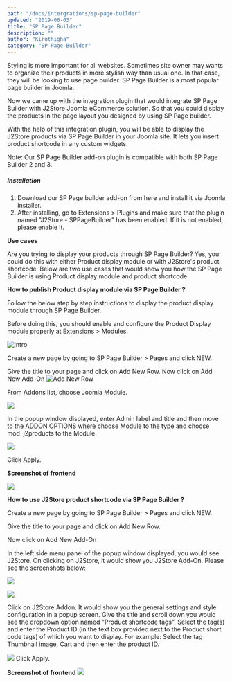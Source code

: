 ```yaml
---
path: "/docs/intergrations/sp-page-builder"
updated: "2019-06-03"
title: "SP Page Builder"
description: ""
author: "Kiruthigha"
category: "SP Page Builder"
---
```

Styling is more important for all websites. Sometimes site owner may wants to organize their products in more stylish way than usual one. In that case, they will be looking to use page builder. SP Page Builder is a most popular page builder in Joomla.

Now we came up with the integration plugin that would integrate SP Page Builder with J2Store Joomla eCommerce solution. So that you could display the products in the page layout you designed by using SP Page builder.

With the help of this integration plugin, you will be able to display the J2Store products via SP Page Builder in your Joomla site. It lets you insert product shortcode in any custom widgets.

Note: Our SP Page Builder add-on plugin is compatible with both SP Page Builder 2 and 3.

##### Installation

1. Download our SP Page builder add-on from here and install it via Joomla installer.
2. After installing, go to Extensions > Plugins and make sure that the plugin named "J2Store - SPPageBuilder" has been enabled. If it is not enabled, please enable it.
 
 **Use cases**

Are you trying to display your products through SP Page Builder? Yes, you could do this with either Product display module or with J2Store's product shortcode. Below are two use cases that would show you how the SP Page Builder is using Product display module and product shortcode.

**How to publish Product display module via SP Page Builder ?**

Follow the below step by step instructions to display the product display module through SP Page Builder.

Before doing this, you should enable and configure the Product Display module properly at Extensions > Modules.

![Intro](https://raw.githubusercontent.com/j2store/doc-images/master/integrations/sp-modj2prod.png)

Create a new page by going to SP Page Builder > Pages and click NEW.

Give the title to your page and click on Add New Row.
Now click on Add New Add-On
![Add New Row](https://raw.githubusercontent.com/j2store/doc-images/master/integrations/sp-add-new.png)

From Addons list, choose Joomla Module.

![](https://raw.githubusercontent.com/j2store/doc-images/master/integrations/sp-joomod.png)

In the popup window displayed, enter Admin label and title and then move to the ADDON OPTIONS where choose Module to the type and choose mod_j2products to the Module.

![](https://raw.githubusercontent.com/j2store/doc-images/master/integrations/sp-prodmod.png)

Click Apply.

**Screenshot of frontend**

![](https://raw.githubusercontent.com/j2store/doc-images/master/integrations/sp-prodmodfront.png)

**How to use J2Store product shortcode via SP Page Builder ?**

Create a new page by going to SP Page Builder > Pages and click NEW.

Give the title to your page and click on Add New Row.

Now click on Add New Add-On

In the left side menu panel of the popup window displayed, you would see J2Store. On clicking on J2Store, it would show you J2Store Add-On. Please see the screenshots below:

![](https://raw.githubusercontent.com/j2store/doc-images/master/integrations/sp-j2store.png)


![](https://raw.githubusercontent.com/j2store/doc-images/master/integrations/sp-j2addon.png)

Click on J2Store Addon. It would show you the general settings and style configuration in a popup screen. Give the title and scroll down you would see the dropdown option named "Product shortcode tags". Select the tag(s) and enter the Product ID (in the text box provided next to the Product short code tags) of which you want to display.
For example: Select the tag Thumbnail image, Cart and then enter the product ID.

![](https://raw.githubusercontent.com/j2store/doc-images/master/integrations/sp-j2shortcode.png)
Click Apply.

**Screenshot of frontend**
![](https://raw.githubusercontent.com/j2store/doc-images/master/integrations/sp-j2frontend.png)
